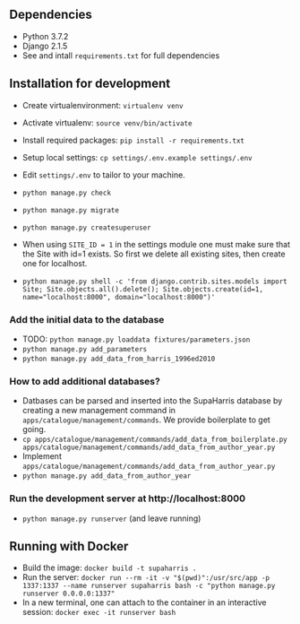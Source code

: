 ## **Dependencies**
- Python 3.7.2
- Django 2.1.5
- See and intall `requirements.txt` for full dependencies

## **Installation for development**
- Create virtualenvironment: `virtualenv venv`
- Activate virtualenv: `source venv/bin/activate`

- Install required packages: `pip install -r requirements.txt`
- Setup local settings: `cp settings/.env.example settings/.env`
- Edit `settings/.env` to tailor to your machine.

- `python manage.py check`
- `python manage.py migrate`
- `python manage.py createsuperuser`
- When using `SITE_ID = 1` in the settings module one must make sure that the 
  Site with id=1 exists. So first we delete all existing sites, then create
  one for localhost.
- `python manage.py shell -c 'from django.contrib.sites.models import Site; Site.objects.all().delete(); Site.objects.create(id=1, name="localhost:8000", domain="localhost:8000")'`

### Add the initial data to the database
- TODO: `python manage.py loaddata fixtures/parameters.json` 
- `python manage.py add_parameters` 
- `python manage.py add_data_from_harris_1996ed2010` 

### How to add additional databases?
- Datbases can be parsed and inserted into the SupaHarris database by creating a new management command in `apps/catalogue/management/commands`. We provide boilerplate to get going.
- `cp apps/catalogue/management/commands/add_data_from_boilerplate.py apps/catalogue/management/commands/add_data_from_author_year.py`
- Implement `apps/catalogue/management/commands/add_data_from_author_year.py`
- `python manage.py add_data_from_author_year`


### Run the development server at http://localhost:8000
- `python manage.py runserver` (and leave running)


## **Running with Docker**
- Build the image: `docker build -t supaharris .`
- Run the server: `docker run --rm -it -v "$(pwd)":/usr/src/app -p 1337:1337 --name runserver supaharris bash -c "python manage.py runserver 0.0.0.0:1337"`
- In a new terminal, one can attach to the container in an interactive session: `docker exec -it runserver bash`


